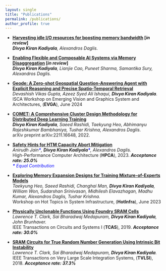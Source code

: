 ```yaml
---
layout: single
title: "Publications"
permalink: /publications/
author_profile: true
---
```

<!-- Google tag (gtag.js) -->
<script async src="https://www.googletagmanager.com/gtag/js?id=G-M9VN5LC2X6"></script>
<script>
  window.dataLayer = window.dataLayer || [];
  function gtag(){dataLayer.push(arguments);}
  gtag('js', new Date());

  gtag('config', 'G-M9VN5LC2X6');
</script>  

- **[Harvesting idle I/O resources for boosting memory bandwidth]() [_in review_]**  
_**Divya Kiran Kadiyala**, Alexandros Daglis._ <br>


- **[Enabling Flexible and Composable AI Systems via Memory Disaggregation]() [_in review_]**  
_**Divya Kiran Kadiyala**, Lianjie Cao, Puneet Sharma, Samantika Sury, Alexandros Daglis._ <br>

- **[Geode: A Zero-shot Geospatial Question-Answering Agent with Explicit Reasoning and Precise Spatio-Temporal Retrieval](https://sites.google.com/view/evgaisca24)**  
_Devashish Vikas Gupta, Azeez Syed Ali Ishaqui, **Divya Kiran Kadiyala**._ <br>
ISCA Workshop on Emerging Vision and Graphics System and Architectures, (**EVGA**), June 2024 <br>

- **[COMET: A Comprehensive Cluster Design Methodology for Distributed Deep Learning Training](https://arxiv.org/abs/2211.16648)**  
_**Divya Kiran Kadiyala**, Saeed Rashidi, Taekyung Heo, Abhimanyu Rajeshkumar Bambhaniya, Tushar Krishna, Alexandros Daglis._ <br>
arXiv preprint arXiv:2211.16648, 2022. <br>

- **[Safety Hints for HTM Capacity Abort Mitigation](https://ieeexplore.ieee.org/document/10071113)**  
_Anirudh Jain<span style="color: #0000ffec;">**\***</span>, **Divya Kiran Kadiyala**<span style="color: #0000ffec;">**\***</span>, Alexandros Daglis._ <br>
High-Performance Computer Architecture (**HPCA**), 2023. **_Acceptance rate: 25.0%_** <br>
<span style="color: #0000ffec;">_**\*** Equal Contribution_</span> <br>

- **[Exploring Memory Expansion Designs for Training Mixture-of-Experts Models](https://hotinfra23.github.io/papers/hotinfra23-paper4.pdf)**  
_Taekyung Heo, Saeed Rashidi, Changhai Man, **Divya Kiran Kadiyala**, William Won, Sudarshan Srinivasan, Midhilesh Elavazhagan, Madhu Kumar, Alexandros Daglis, Tushar Krishna._ <br>
Workshop on Hot Topics in System Infrastructure, (**HotInfra**), June 2023 <br>

- **[Physically Unclonable Functions Using Foundry SRAM Cells](https://ieeexplore.ieee.org/document/8500746)**  
_Lawrence T. Clark, Sai Bharadwaj Medapuram, **Divya Kiran Kadiyala**, John Brunhaver._ <br>
IEEE Transactions on Circuits and Systems I (**TCAS**), 2019. **_Acceptance rate: 30.0%_** <br>

- **[SRAM Circuits for True Random Number Generation Using Intrinsic Bit Instability](https://ieeexplore.ieee.org/document/8374983)**  
_Lawrence T. Clark, Sai Bharadwaj Medapuram, **Divya Kiran Kadiyala**._ <br>
IEEE Transactions on Very Large Scale Integration Systems, (**TVLSI**), 2018. **_Acceptance rate: 37.3%_**<br>



<!-- - **[Fast End-to-End Performance Simulation of Accelerated Hardware–Software Stacks](/files/nex.pdf)**   
_Jiacheng Ma, Jonas Kauffman, Emilien Guandalino, Rishabh Iyer, Thomas Bourgeat, George Candea._ <br>
SOSP 2025. <br>
[[code]](https://github.com/dslab-epfl/NEX)

- **[The Case for Validating Inputs in Software-Defined WANs](/files/hodor.pdf)**  
_Alexander Krentsel, Rishabh Iyer, Isaac Keslassy, Sylvia Ratnasamy, Anees Shaikh, Rob Shakir._ <br>
HotNets 2024. <br>

- **[Revisiting Cache Freshness for Emerging Real-Time Applications](/files/freshness.pdf)**  
_Ziming Mao, Rishabh Iyer, Scott Shenker, Ion Stoica._ <br>
HotNets 2024. <br>

- **[If Layering Is Useful, Why Not Sublayering?](/files/sublayering.pdf)**  
_Rathin Singha, Rishabh Iyer, Charles Liu, Caleb Terrill, Todd Millstein, Scott Shenker, George Varghese._ <br>
HotNets 2024. <br>

- **[Fast, Flexible, and Practical Kernel Extensions](/files/kflex.pdf)**   
_Kumar Kartikeya Dwivedi, Rishabh Iyer, Sanidhya Kashyap._ <br>
SOSP 2024. <br>
<span style="color:red">**Also accepted to the Linux Plumbers Conference 2024**</span>. <br>
[[slides]](files/kflex-slides.pdf) [[code]](https://github.com/rs3lab/KFlex)

- **[Automatically Reasoning About How Systems Code Uses the CPU Cache](/files/cfar.pdf)**  
_Rishabh Iyer, Katerina Argyraki, George Candea._ <br>
OSDI 2024. <br>
<span style="color:red">**Also accepted to the Linux Plumbers Conference 2024**</span>.<br>
[[slides]](files/cfar-slides.pptx) [[talk video]](https://www.youtube.com/watch?v=QpgOxTcvCrY)

- **[Performance Interfaces for Hardware Accelerators](/files/lpn.pdf)**  
_Jiacheng Ma, Rishabh Iyer, Sahand Kashani, Mahyar Emami, Thomas Bourgeat, George Candea._<br>
OSDI 2024.<br>
[[slides]](files/lpn-slides.pptx) [[code]](https://github.com/dslab-epfl/lpn) [[talk video]](https://www.youtube.com/watch?v=S6BtXr-bFqk)

- **[Achieving Microsecond-Scale Tail Latency Efficiently with Approximate Optimal Scheduling](/files/concord.pdf)**  
_Rishabh Iyer, Musa Unal, Marios Kogias, George Candea._<br> 
SOSP 2023.<br>
[[slides]](files/concord-slides.pptx) [[code]](https://github.com/dslab-epfl/concord) [[talk video]](https://www.youtube.com/watch?v=VMSdUr-91_U)

- **[The Case for Performance Interfaces for Hardware Accelerators](/files/perf-interf-accel.pdf)**  
_Rishabh Iyer, Jiacheng Ma, Katerina Argyraki, George Candea, Sylvia Ratnasamy._ <br>
HotOS 2023. <br>
[[slides]](files/accel-hotos-slides.pptx)

- **[Performance Interfaces for Network Functions](/files/pix.pdf)**  
_Rishabh Iyer, Katerina Argyraki, George Candea._ <br> 
NSDI 2022.  <br>
[[slides]](files/pix_slides.pdf) [[talk video]](https://www.youtube.com/watch?v=iM3R2Gp0PWo) [[code]](https://github.com/dslab-epfl/pix)

- **[Bypassing the Load Balancer Without Regrets](/files/crab.pdf)**  
_Marios Kogias, Rishabh Iyer, Edouard Bugnion._  <br>
SOCC 2020. <br>
[[talk video]](https://drive.google.com/file/d/1pG8Tbkn3obZhSSzWJGVsVcQ5kAziMg07/view?usp=sharing) [[code]](https://github.com/epfl-dcsl/crab)  

- **[Verifying Software Network Functions with No Verification Expertise](/files/vigor.pdf)**  
_Arseniy Zaostrovnykh, Solal Pirelli, Rishabh Iyer, Matteo Rizzo, Luis Pedrosa, Katerina Argyraki, George Candea._  <br>
SOSP 2019.  <br>
[[slides]](https://vigor-nf.github.io/slides.pdf) [[talk video]](https://sosp19.rcs.uwaterloo.ca/videos/D2-S1-P4.mp4) [[code]](https://github.com/vigor-nf/vigor) [[website]](https://vigor-nf.github.io/)  

- **[Performance Contracts for Software Network Functions](/files/bolt.pdf)**  
_Rishabh Iyer, Luis Pedrosa, Arseniy Zaostrovnykh, Solal Pirelli, Katerina Argyraki, George Candea._ <br> 
NSDI 2019.  <br>
[[slides]](files/bolt_slides.pdf) [[talk video]](https://www.youtube.com/watch?v=cV8pCGiTxgQ) [[code]](https://github.com/bolt-perf-contracts/bolt) [[website]](https://bolt-perf-contracts.github.io)

- **[Performance Modelling and Dynamic Scheduling for Heterogeneous-ISA Multi-Core Architectures](files/btp.pdf)**  
_Nirmal Boran, Dinesh Yadav, Rishabh Iyer._  <br>
VDAT 2019.  <br>
<span style="color:red">**Awarded Best Paper**</span>. <br>
[[slides]](files/vdat19_slides.pdf)

- **[Automated Synthesis of Adversarial Workloads for Network Functions](files/castan.pdf)**    
_Luis Pedrosa, Rishabh Iyer, Arseniy Zaostrovnykh, Jonas Fietz, Katerina Argyraki._  <br>
SIGCOMM 2018. <br>
[[slides]](files/castan_slides.pdf) [[talk video]](https://www.youtube.com/watch?v=1BjeaNvmBwQ&t=1571s) [[code]](https://github.com/nal-epfl/castan) [[website]](https://pedrosa.2y.net/Projects/CASTAN) -->
